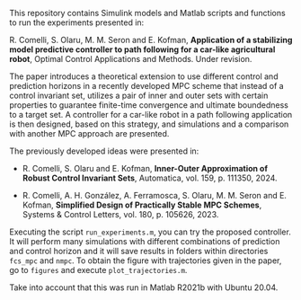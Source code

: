 This repository contains Simulink models and Matlab scripts and functions to run the experiments presented in:

R. Comelli, S. Olaru, M. M. Seron and E. Kofman, **Application of a stabilizing model predictive controller to path following for a car-like agricultural robot**, Optimal Control Applications and Methods. Under revision.

[comment]: <> (When published, add information to cite this and the other papers, something like:)
[comment]: <> (```bibtex)
[comment]: <> (@article{comelli2023application,)
[comment]: <> ( author = {Comelli, Román and Olaru, Sorin and Seron, Maria M. and Kofman, Ernesto},)
[comment]: <> ( title = {Application of a stabilizing model predictive controller to path following for a car-like agricultural robot},)
[comment]: <> ( journal = {Optimal Control Application and Methods},)
[comment]: <> ( pages = {?},)
[comment]: <> ( keywords = {model predictive control, path following, stability, mobile robotics, precision agriculture},)
[comment]: <> ( year = {2023},)
[comment]: <> ( doi = {https://doi.org/???},)
[comment]: <> ( url = {https://onlinelibrary.wiley.com/doi/abs/???},)
[comment]: <> ( eprint = {https://onlinelibrary.wiley.com/doi/pdf/???})
[comment]: <> (})
[comment]: <> (```)

The paper introduces a theoretical extension to use different control and prediction horizons in a recently developed MPC scheme that instead of a control invariant set, utilizes a pair of inner and outer sets with certain properties to guarantee finite-time convergence and ultimate boundedness to a target set. A controller for a car-like robot in a path following application is then designed, based on this strategy, and simulations and a comparison with another MPC approach are presented.

The previously developed ideas were presented in:

- R. Comelli, S. Olaru and E. Kofman, **Inner-Outer Approximation of Robust Control Invariant Sets**, Automatica, vol. 159, p. 111350, 2024.

- R. Comelli, A. H. González, A. Ferramosca, S. Olaru, M. M. Seron and E. Kofman, **Simplified Design of Practically Stable MPC Schemes**, Systems & Control Letters, vol. 180, p. 105626, 2023.

Executing the script `run_experiments.m`, you can try the proposed controller. It will perform many simulations with different combinations of prediction and control horizon and it will save results in folders within directories `fcs_mpc` and `nmpc`. To obtain the figure with trajectories given in the paper, go to `figures` and execute `plot_trajectories.m`.

Take into account that this was run in Matlab R2021b with Ubuntu 20.04.
